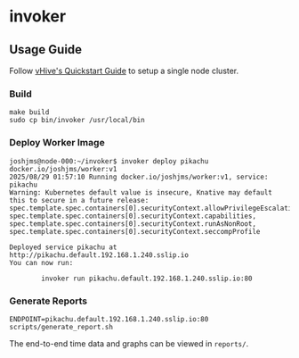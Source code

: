 # invoker

## Usage Guide

Follow [vHive's Quickstart Guide](https://github.com/vhive-serverless/vHive/blob/main/docs/quickstart_guide.md) to setup a single node cluster.

### Build

```
make build
sudo cp bin/invoker /usr/local/bin
```

### Deploy Worker Image

```
joshjms@node-000:~/invoker$ invoker deploy pikachu docker.io/joshjms/worker:v1
2025/08/29 01:57:10 Running docker.io/joshjms/worker:v1, service: pikachu
Warning: Kubernetes default value is insecure, Knative may default this to secure in a future release: spec.template.spec.containers[0].securityContext.allowPrivilegeEscalation, spec.template.spec.containers[0].securityContext.capabilities, spec.template.spec.containers[0].securityContext.runAsNonRoot, spec.template.spec.containers[0].securityContext.seccompProfile

Deployed service pikachu at http://pikachu.default.192.168.1.240.sslip.io
You can now run:

        invoker run pikachu.default.192.168.1.240.sslip.io:80
```

### Generate Reports

```
ENDPOINT=pikachu.default.192.168.1.240.sslip.io:80 scripts/generate_report.sh
```

The end-to-end time data and graphs can be viewed in `reports/`.

